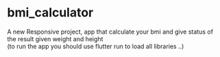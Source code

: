 # bmi_calculator

A new Responsive project,
app that calculate your bmi and give status of the result given weight and height                       
(to run the app you should use flutter run to load all libraries ..)

